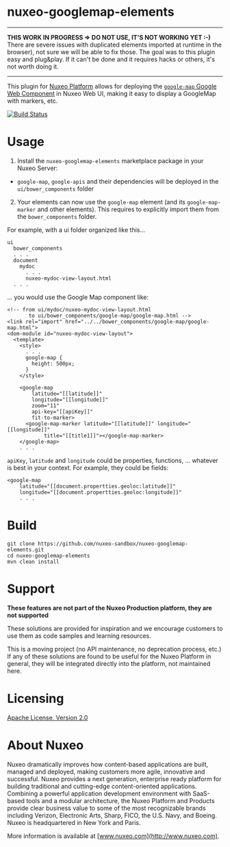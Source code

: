 # nuxeo-googlemap-elements

<hr>

**THIS WORK IN PROGRESS => DO NOT USE, IT'S NOT WORKING YET :-)**<br>
There are severe issues with duplicated elements imported at runtime in the browser), not sure we will be able to fix those. The goal was to this plugin easy and plug&play. If it can't be done and it requires hacks or others, it's not worth doing it.

<hr>

This plugin for [Nuxeo Platform](http://www.nuxeo.com) allows for deploying the [`google-map` Google Web Component](https://www.webcomponents.org/element/GoogleWebComponents/google-map) in Nuxeo Web UI, making it easy to display a GoogleMap with markers, etc.

[![Build Status](https://qa.nuxeo.org/jenkins/buildStatus/icon?job=Sandbox/sandbox_nuxeo-googlemap-elements-master)](https://qa.nuxeo.org/jenkins/view/Sandbox/job/Sandbox/job/sandbox_nuxeo-nuxeo-googlemap-elements-master/)


# Usage

1. Install the `nuxeo-googlemap-elements` marketplace package in your Nuxeo Server:
  * `google-map`, `google-apis` and their dependencies will be deployed in the  `ui/bower_components` folder
2. Your elements can now use the `google-map` element (and its `google-map-marker` and other elements). This requires to explicitly import them from the `bower_components`  folder.

For example, with a ui folder organized like this...

```
ui
  bower_components
  . . .
  document
    mydoc
      . . .
      nuxeo-mydoc-view-layout.html
  . . .
```

... you would use the Google Map component like:

```
<!-- from ui/mydoc/nuxeo-mydoc-view-layout.html
       to ui/bower_components/google-map/google-map.html -->
<link rel="import" href="../../bower_components/google-map/google-map.html">
<dom-module id="nuxeo-mydoc-view-layout">
  <template>
    <style>
      . . .
      google-map {
        height: 500px;
      }
    </style>

    <google-map
        latitude="[[latitude]]"
        longitude="[[longitude]]"
        zoom="11"
        api-key="[[apiKey]]"
        fit-to-marker>
      <google-map-marker latitude="[[latitude]]" longitude="[[longitude]]"
            title="[[title1]]"></google-map-marker>
    </google-map>
    . . .
```
`apiKey`, `latitude` and `longitude` could be properties, functions, ... whatever is best in your context. For example, they could be fields:

```
<google-map
    latitude="[[document.propertties.geoloc:latitude]]"
    longitude="[[document.propertties.geoloc:longitude]]"
    . . .
```


# Build

```
git clone https://github.com/nuxeo-sandbox/nuxeo-googlemap-elements.git
cd nuxeo-googlemap-elements
mvn clean install
```

# Support

**These features are not part of the Nuxeo Production platform, they are not supported**

These solutions are provided for inspiration and we encourage customers to use them as code samples and learning resources.

This is a moving project (no API maintenance, no deprecation process, etc.) If any of these solutions are found to be useful for the Nuxeo Platform in general, they will be integrated directly into the platform, not maintained here.

# Licensing

[Apache License, Version 2.0](http://www.apache.org/licenses/LICENSE-2.0)

# About Nuxeo

Nuxeo dramatically improves how content-based applications are built, managed and deployed, making customers more agile, innovative and successful. Nuxeo provides a next generation, enterprise ready platform for building traditional and cutting-edge content-oriented applications. Combining a powerful application development environment with SaaS-based tools and a modular architecture, the Nuxeo Platform and Products provide clear business value to some of the most recognizable brands including Verizon, Electronic Arts, Sharp, FICO, the U.S. Navy, and Boeing. Nuxeo is headquartered in New York and Paris.

More information is available at [www.nuxeo.com](http://www.nuxeo.com).  
